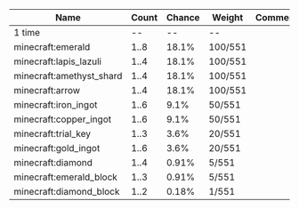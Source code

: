 | Name                     | Count | Chance | Weight  | Comment |
| ------------------------ | ----- | ------ | ------- | ------- |
| 1 time                   |    -- |     -- |      -- |         |
| minecraft:emerald        |  1..8 |  18.1% | 100/551 |         |
| minecraft:lapis_lazuli   |  1..4 |  18.1% | 100/551 |         |
| minecraft:amethyst_shard |  1..4 |  18.1% | 100/551 |         |
| minecraft:arrow          |  1..4 |  18.1% | 100/551 |         |
| minecraft:iron_ingot     |  1..6 |   9.1% |  50/551 |         |
| minecraft:copper_ingot   |  1..6 |   9.1% |  50/551 |         |
| minecraft:trial_key      |  1..3 |   3.6% |  20/551 |         |
| minecraft:gold_ingot     |  1..6 |   3.6% |  20/551 |         |
| minecraft:diamond        |  1..4 |  0.91% |   5/551 |         |
| minecraft:emerald_block  |  1..3 |  0.91% |   5/551 |         |
| minecraft:diamond_block  |  1..2 |  0.18% |   1/551 |         |
